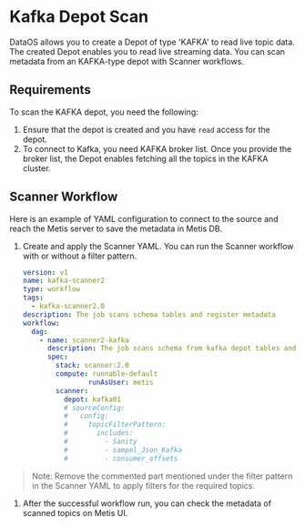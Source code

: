 # Kafka Depot Scan

DataOS allows you to create a Depot of type 'KAFKA' to read live topic data. The created Depot enables you to read live streaming data. You can scan metadata from an KAFKA-type depot with Scanner workflows.

## Requirements

To scan the KAFKA depot, you need the following:

1. Ensure that the depot is created and you have `read` access for the depot.
2. To connect to Kafka, you need KAFKA broker list. Once you provide the broker list, the Depot enables fetching all the topics in the KAFKA cluster.

## Scanner Workflow

Here is an example of YAML configuration to connect to the source and reach the Metis server to save the metadata in Metis DB.

1. Create and apply the Scanner YAML. You can run the Scanner workflow with or without a filter pattern. 
    
    ```yaml
    version: v1
    name: kafka-scanner2
    type: workflow
    tags:
      - kafka-scanner2.0
    description: The job scans schema tables and register metadata
    workflow:
      dag:
        - name: scanner2-kafka
          description: The job scans schema from kafka depot tables and register metadata to metis2
          spec:
            stack: scanner:2.0
            compute: runnable-default
    				runAsUser: metis
            scanner:
              depot: kafka01
              # sourceConfig:
              #   config:
              #     topicFilterPattern:
              #       includes:
              #         - Sanity
              #         - sampel_Json_Kafka
              #         - consumer_offsets
    ```
    

> Note: Remove the commented part mentioned under the filter pattern in the Scanner YAML to apply filters for the required topics.
> 
1. After the successful workflow run, you can check the metadata of scanned topics on Metis UI.
